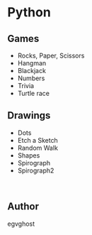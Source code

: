 # Python

## Games

* Rocks, Paper, Scissors
* Hangman
* Blackjack
* Numbers
* Trivia
* Turtle race

## Drawings

* Dots
* Etch a Sketch
* Random Walk
* Shapes
* Spirograph
* Spirograph2

<br>

## Author

egvghost
